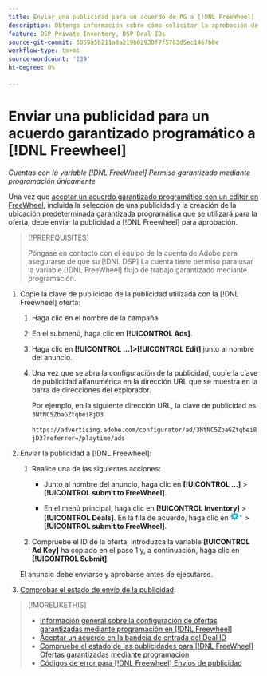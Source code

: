 ```yaml
---
title: Enviar una publicidad para un acuerdo de PG a [!DNL FreeWheel]
description: Obtenga información sobre cómo solicitar la aprobación de una publicidad para una oferta garantizada mediante programación con un editor en [!DNL Freewheel].
feature: DSP Private Inventory, DSP Deal IDs
source-git-commit: 3059a5b211a8a219b02930f7f5763d5ec1467b8e
workflow-type: tm+mt
source-wordcount: '239'
ht-degree: 0%

---
```


# Enviar una publicidad para un acuerdo garantizado programático a [!DNL Freewheel]

*Cuentas con la variable [!DNL FreeWheel] Permiso garantizado mediante programación únicamente*

Una vez que [aceptar un acuerdo garantizado programático con un editor en FreeWheel](#programmatic-guaranteed-set-up.md#pg-setup-deal-id-inbox), incluida la selección de una publicidad y la creación de la ubicación predeterminada garantizada programática que se utilizará para la oferta, debe enviar la publicidad a [!DNL Freewheel] para aprobación.

>[!PREREQUISITES]
>
>Póngase en contacto con el equipo de la cuenta de Adobe para asegurarse de que su [!DNL DSP] La cuenta tiene permiso para usar la variable [!DNL FreeWheel] flujo de trabajo garantizado mediante programación.

1. Copie la clave de publicidad de la publicidad utilizada con la [!DNL Freewheel] oferta:

   1. Haga clic en el nombre de la campaña.

   1. En el submenú, haga clic en **[!UICONTROL Ads]**.

   1. Haga clic en  **[!UICONTROL ...]>[!UICONTROL Edit]** junto al nombre del anuncio.

   1. Una vez que se abra la configuración de la publicidad, copie la clave de publicidad alfanumérica en la dirección URL que se muestra en la barra de direcciones del explorador.

      Por ejemplo, en la siguiente dirección URL, la clave de publicidad es `3NtNC5ZbaGZtqbei8jD3`

      `https://advertising.adobe.com/configurator/ad/3NtNC5ZbaGZtqbei8jD3?referrer=/playtime/ads`

1. Enviar la publicidad a [!DNL Freewheel]:

   1. Realice una de las siguientes acciones:

      * Junto al nombre del anuncio, haga clic en  **[!UICONTROL ...]** > **[!UICONTROL submit to FreeWheel]**.

      * En el menú principal, haga clic en **[!UICONTROL Inventory]** > **[!UICONTROL Deals]**. En la fila de acuerdo, haga clic en ![Menú Opciones](/help/dsp/assets/options-menu.png) > **[!UICONTROL submit to FreeWheel]**.
   1. Compruebe el ID de la oferta, introduzca la variable **[!UICONTROL Ad Key]** ha copiado en el paso 1 y, a continuación, haga clic en **[!UICONTROL Submit]**.

   El anuncio debe enviarse y aprobarse antes de ejecutarse.

1. [Comprobar el estado de envío de la publicidad](freewheel-check-status.md).

>[!MORELIKETHIS]
>
>* [Información general sobre la configuración de ofertas garantizadas mediante programación en [!DNL Freewheel]](freewheel-overview.md)
>* [Aceptar un acuerdo en la bandeja de entrada del Deal ID](deal-id-inbox-accept.md)
>* [Compruebe el estado de las publicidades para [!DNL FreeWheel] Ofertas garantizadas mediante programación](freewheel-check-status.md)
>* [Códigos de error para [!DNL Freewheel] Envíos de publicidad](freewheel-error-codes.md)

